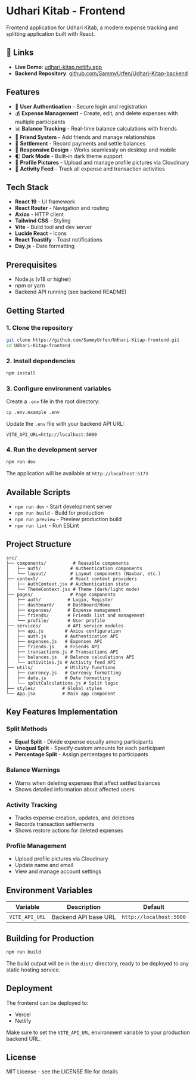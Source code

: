 # Udhari Kitab - Frontend

Frontend application for Udhari Kitab, a modern expense tracking and splitting application built with React.

## 🔗 Links

- **Live Demo**: [udhari-kitap.netlify.app](https://udhari-kitap.netlify.app)
- **Backend Repository**: [github.com/SammyUrfen/Udhari-Kitap-backend](https://github.com/SammyUrfen/Udhari-Kitap-backend)

## Features

- 👥 **User Authentication** - Secure login and registration
- 💰 **Expense Management** - Create, edit, and delete expenses with multiple participants
- 📊 **Balance Tracking** - Real-time balance calculations with friends
- 🤝 **Friend System** - Add friends and manage relationships
- 💸 **Settlement** - Record payments and settle balances
- 📱 **Responsive Design** - Works seamlessly on desktop and mobile
- 🌓 **Dark Mode** - Built-in dark theme support
- 📸 **Profile Pictures** - Upload and manage profile pictures via Cloudinary
- 🔔 **Activity Feed** - Track all expense and transaction activities

## Tech Stack

- **React 19** - UI framework
- **React Router** - Navigation and routing
- **Axios** - HTTP client
- **Tailwind CSS** - Styling
- **Vite** - Build tool and dev server
- **Lucide React** - Icons
- **React Toastify** - Toast notifications
- **Day.js** - Date formatting

## Prerequisites

- Node.js (v18 or higher)
- npm or yarn
- Backend API running (see backend README)

## Getting Started

### 1. Clone the repository

```bash
git clone https://github.com/SammyUrfen/Udhari-Kitap-frontend.git
cd Udhari-Kitap-frontend
```

### 2. Install dependencies

```bash
npm install
```

### 3. Configure environment variables

Create a `.env` file in the root directory:

```bash
cp .env.example .env
```

Update the `.env` file with your backend API URL:

```env
VITE_API_URL=http://localhost:5000
```

### 4. Run the development server

```bash
npm run dev
```

The application will be available at `http://localhost:5173`

## Available Scripts

- `npm run dev` - Start development server
- `npm run build` - Build for production
- `npm run preview` - Preview production build
- `npm run lint` - Run ESLint

## Project Structure

```
src/
├── components/          # Reusable components
│   ├── auth/           # Authentication components
│   └── layout/         # Layout components (Navbar, etc.)
├── context/            # React context providers
│   ├── AuthContext.jsx # Authentication state
│   └── ThemeContext.jsx # Theme (dark/light mode)
├── pages/              # Page components
│   ├── auth/          # Login, Register
│   ├── dashboard/     # Dashboard/Home
│   ├── expenses/      # Expense management
│   ├── friends/       # Friends list and management
│   └── profile/       # User profile
├── services/          # API service modules
│   ├── api.js        # Axios configuration
│   ├── auth.js       # Authentication API
│   ├── expenses.js   # Expenses API
│   ├── friends.js    # Friends API
│   ├── transactions.js # Transactions API
│   ├── balances.js   # Balance calculations API
│   └── activities.js # Activity feed API
├── utils/            # Utility functions
│   ├── currency.js   # Currency formatting
│   ├── date.js       # Date formatting
│   └── splitCalculations.js # Split logic
├── styles/          # Global styles
└── App.jsx          # Main app component
```

## Key Features Implementation

### Split Methods
- **Equal Split** - Divide expense equally among participants
- **Unequal Split** - Specify custom amounts for each participant
- **Percentage Split** - Assign percentages to participants

### Balance Warnings
- Warns when deleting expenses that affect settled balances
- Shows detailed information about affected users

### Activity Tracking
- Tracks expense creation, updates, and deletions
- Records transaction settlements
- Shows restore actions for deleted expenses

### Profile Management
- Upload profile pictures via Cloudinary
- Update name and email
- View and manage account settings

## Environment Variables

| Variable | Description | Default |
|----------|-------------|---------|
| `VITE_API_URL` | Backend API base URL | `http://localhost:5000` |

## Building for Production

```bash
npm run build
```

The build output will be in the `dist/` directory, ready to be deployed to any static hosting service.

## Deployment

The frontend can be deployed to:
- Vercel
- Netlify

Make sure to set the `VITE_API_URL` environment variable to your production backend URL.

## License

MIT License - see the LICENSE file for details
